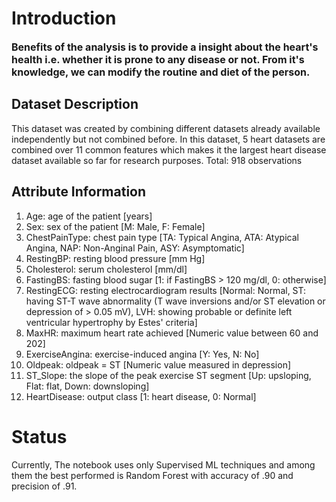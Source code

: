 # Introduction

<font size=3><b>Benefits of the analysis is to provide a insight about the heart's health i.e. whether it is prone to any disease or not. From it's knowledge, we can modify the routine and diet of the person.</b></font>

## Dataset Description
This dataset was created by combining different datasets already available independently but not combined before. 
In this dataset, 5 heart datasets are combined over 11 common features which makes it the largest heart disease dataset available so far for research purposes. 
Total: 918 observations
    
## Attribute Information
1.	Age: age of the patient [years]
2.	Sex: sex of the patient [M: Male, F: Female]
3.	ChestPainType: chest pain type [TA: Typical Angina, ATA: Atypical Angina, NAP: Non-Anginal Pain, ASY: Asymptomatic]
4.	RestingBP: resting blood pressure [mm Hg]
5.	Cholesterol: serum cholesterol [mm/dl]
6.	FastingBS: fasting blood sugar [1: if FastingBS > 120 mg/dl, 0: otherwise]
7.	RestingECG: resting electrocardiogram results [Normal: Normal, ST: having ST-T wave abnormality (T wave inversions and/or ST elevation or depression of > 0.05 mV), LVH: showing probable or definite left ventricular hypertrophy by Estes' criteria]
8.	MaxHR: maximum heart rate achieved [Numeric value between 60 and 202]
9.	ExerciseAngina: exercise-induced angina [Y: Yes, N: No]
10.	Oldpeak: oldpeak = ST [Numeric value measured in depression]
11.	ST_Slope: the slope of the peak exercise ST segment [Up: upsloping, Flat: flat, Down: downsloping]
12.	HeartDisease: output class [1: heart disease, 0: Normal]

# Status
Currently, The notebook uses only Supervised ML techniques and among them the best performed is Random Forest with accuracy of .90 and precision of .91.